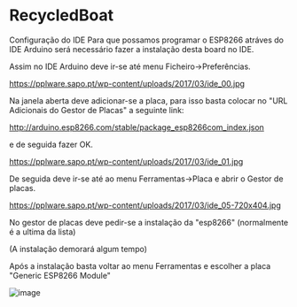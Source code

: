 # RecycledBoat

Configuração do IDE
Para que possamos programar o ESP8266 atráves do IDE Arduino será necessário fazer a instalação desta board no IDE.

Assim no IDE Arduino deve ir-se até menu Ficheiro->Preferências.

https://pplware.sapo.pt/wp-content/uploads/2017/03/ide_00.jpg

Na janela aberta deve adicionar-se a placa, para isso basta colocar no "URL Adicionais do Gestor de Placas" a seguinte link:

http://arduino.esp8266.com/stable/package_esp8266com_index.json

e de seguida fazer OK.

https://pplware.sapo.pt/wp-content/uploads/2017/03/ide_01.jpg

De seguida deve ir-se até ao menu Ferramentas->Placa e abrir o Gestor de placas.

https://pplware.sapo.pt/wp-content/uploads/2017/03/ide_05-720x404.jpg

No gestor de placas deve pedir-se a instalação da "esp8266" (normalmente é a ultima da lista)

(A instalação demorará algum tempo)

Após a instalação basta voltar ao menu Ferramentas e escolher a placa "Generic ESP8266 Module"

![image](https://user-images.githubusercontent.com/90988377/136958028-072036b5-d84a-48a1-b39a-794ddf0d17ee.png)
